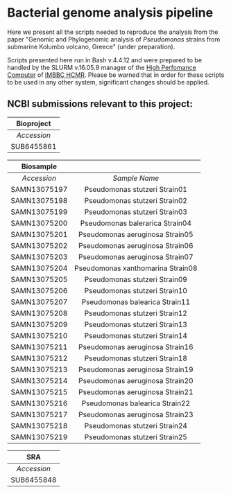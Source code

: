 # Bacterial genome analysis pipeline
Here we present all the scripts needed to reproduce the analysis from the paper "Genomic and Phylogenomic analysis of <em>Pseudomonas</em>  strains from submarine Kolumbo volcano, Greece" (under preparation).

Scripts presented here run in Bash v.4.4.12 and were prepared to be handled by the SLURM v.16.05.9 manager of the [High Perfomance Computer](https://hpc.hcmr.gr/) of [IMBBC HCMR](http://www.imbbc.hcmr.gr/). Please be warned that in order for these scripts to be used in any other system, significant changes should be applied.

## NCBI submissions relevant to this project:

| Bioproject |
| :------------: |
| *Accession* | 
| SUB6455861 | 

| Biosample    |  |
| :------------: | :-----------: |
| *Accession*  | *Sample Name* | 
| SAMN13075197 | Pseudomonas stutzeri Strain01 | 
| SAMN13075198 | Pseudomonas stutzeri Strain02 |  
| SAMN13075199 | Pseudomonas stutzeri Strain03 | 
| SAMN13075200 | Pseudomonas balerarica Strain04 |  
| SAMN13075201 | Pseudomonas aeruginosa Strain05 |  
| SAMN13075202 | Pseudomonas aeruginosa Strain06 | 
| SAMN13075203 | Pseudomonas aeruginosa Strain07 |
| SAMN13075204 | Pseudomonas xanthomarina Strain08 |  
| SAMN13075205 | Pseudomonas stutzeri Strain09 | 
| SAMN13075206 | Pseudomonas stutzeri Strain10 |
| SAMN13075207 | Pseudomonas balearica Strain11 |
| SAMN13075208 | Pseudomonas stutzeri Strain12 |
| SAMN13075209 | Pseudomonas stutzeri Strain13 |
| SAMN13075210 | Pseudomonas stutzeri Strain14 |
| SAMN13075211 | Pseudomonas aeruginosa Strain16 |
| SAMN13075212 | Pseudomonas stutzeri Strain18 |
| SAMN13075213 | Pseudomonas aeruginosa Strain19 |
| SAMN13075214 | Pseudomonas aeruginosa Strain20 |
| SAMN13075215 | Pseudomonas aeruginosa Strain21 |
| SAMN13075216 | Pseudomonas balearica Strain22 |
| SAMN13075217 | Pseudomonas aeruginosa Strain23 |
| SAMN13075218 | Pseudomonas stutzeri Strain24 |
| SAMN13075219 | Pseudomonas stutzeri Strain25 |

| SRA |
| :------: |
| *Accession* | 
| SUB6455848 |
